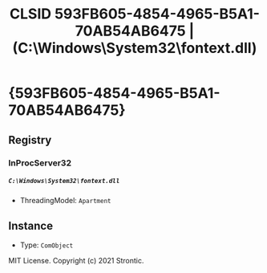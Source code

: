 ﻿---
title: "CLSID 593FB605-4854-4965-B5A1-70AB54AB6475 | (C:\\Windows\\System32\\fontext.dll)"
excerpt: What is COM-Object CLSID 593FB605-4854-4965-B5A1-70AB54AB6475?
---

# {593FB605-4854-4965-B5A1-70AB54AB6475}


## Registry


### InProcServer32

##### `C:\Windows\System32\fontext.dll`
* ThreadingModel: `Apartment`

## Instance

* Type: `ComObject`

MIT License. Copyright (c) 2021 Strontic.


